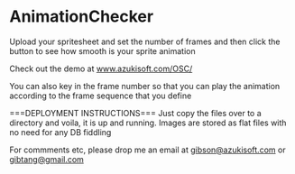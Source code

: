 AnimationChecker
================

Upload your spritesheet and set the number of frames and then click the button to see how smooth is your sprite animation

Check out the demo at www.azukisoft.com/OSC/

You can also key in the frame number so that you can play the animation according to the frame sequence that you define

===DEPLOYMENT INSTRUCTIONS===
Just copy the files over to a directory and voila, it is up and running. Images are stored as flat files with no need for any DB fiddling

For commments etc, please drop me an email at gibson@azukisoft.com or gibtang@gmail.com